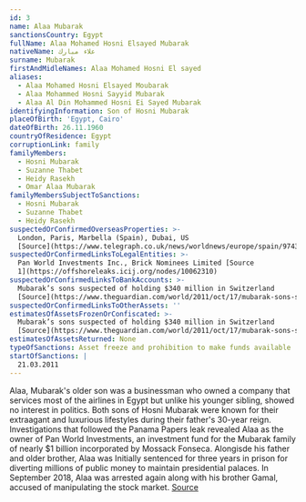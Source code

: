 ```yaml
---
id: 3
name: Alaa Mubarak
sanctionsCountry: Egypt
fullName: Alaa Mohamed Hosni Elsayed Mubarak
nativeName: علاء مبارك‎
surname: Mubarak
firstAndMidleNames: Alaa Mohamed Hosni El sayed
aliases:
  - Alaa Mohamed Hosni Elsayed Moubarak
  - Alaa Mohammed Hosni Sayyid Mubarak
  - Alaa Al Din Mohammed Hosni Ei Sayed Mubarak
identifyingInformation: Son of Hosni Mubarak
placeOfBirth: 'Egypt, Cairo'
dateOfBirth: 26.11.1960
countryOfResidence: Egypt
corruptionLink: family
familyMembers:
  - Hosni Mubarak
  - Suzanne Thabet
  - Heidy Rasekh
  - Omar Alaa Mubarak
familyMembersSubjectToSanctions:
  - Hosni Mubarak
  - Suzanne Thabet
  - Heidy Rasekh
suspectedOrConfirmedOverseasProperties: >-
  London, Paris, Marbella (Spain), Dubai, US
  [Source](https://www.telegraph.co.uk/news/worldnews/europe/spain/9743470/23-million-of-Hosni-Mubarak-assets-seized-in-Spain.html)
suspectedOrConfirmedLinksToLegalEntities: >-
  Pan World Investments Inc., Brick Nominees Limited [Source
  1](https://offshoreleaks.icij.org/nodes/10062310) 
suspectedOrConfirmedLinksToBankAccounts: >-
  Mubarak’s sons suspected of holding $340 million in Switzerland
  [Source](https://www.theguardian.com/world/2011/oct/17/mubarak-sons-swiss-bank-accounts)
suspectedOrConfirmedLinksToOtherAssets: ''
estimatesOfAssetsFrozenOrConfiscated: >-
  Mubarak’s sons suspected of holding $340 million in Switzerland
  [Source](https://www.theguardian.com/world/2011/oct/17/mubarak-sons-swiss-bank-accounts)
estimatesOfAssetsReturned: None
typeOfSanctions: Asset freeze and prohibition to make funds available
startOfSanctions: |
  21.03.2011
---
```

Alaa, Mubarak's older son was a businessman who owned a company that services 
most of the airlines in Egypt but unlike his younger sibling, showed no interest 
in politics. Both sons of Hosni Mubarak were known for their extraagant and 
luxurious lifestyles during their father's 30-year reign. Investigations that 
followed the Panama Papers leak revealed Alaa as the owner of Pan World 
Investments, an investment fund for the Mubarak family of nearly $1 billion 
incorporated by Mossack Fonseca.
Alongisde his father and older brother, Alaa was Initially sentenced for three 
years in prison for diverting millions of public money to maintain presidential 
palaces.
In September 2018, Alaa was arrested again along with his brother Gamal, accused 
of manipulating the stock market. 
[Source](https://madamasr.com/en/2018/10/01/feature/politics/the-mubaraks-quick-turn-through-the-jailhouse-turnstile/)
